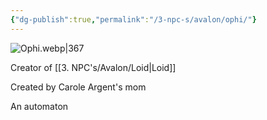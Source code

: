 ```yaml
---
{"dg-publish":true,"permalink":"/3-npc-s/avalon/ophi/"}
---
```


![Ophi.webp|367](/img/user/Images/Ophi.webp)

Creator of [[3. NPC's/Avalon/Loid\|Loid]]

Created by Carole Argent's mom

An automaton